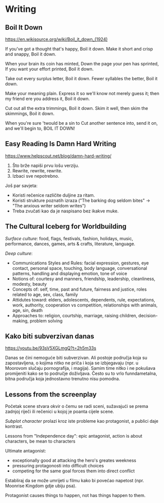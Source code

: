 # Writing

## Boil It Down

https://en.wikisource.org/wiki/Boil_it_down_(1924)

If you've got a thought that's happy,
Boil it down.
Make it short and crisp and snappy,
Boil it down.

When your brain its coin has minted,
Down the page your pen has sprinted,
If you want your effort printed,
Boil it down.

Take out every surplus letter,
Boil it down.
Fewer syllables the better,
Boil it down.

Make your meaning plain.
Express it so we'll know not merely guess it;
then my friend ere you address it,
Boil it down.

Cut out all the extra trimmings,
Boil it down.
Skim it well, then skim the skimmings,
Boil it down.

When you're sure 'twould be a sin to
Cut another sentence into,
send it on, and we'll begin to,
BOIL IT DOWN!

## Easy Reading Is Damn Hard Writing

https://www.helpscout.net/blog/damn-hard-writing/

1. Što brže napiši prvu lošu verziju.
2. Rewrite, rewrite, rewrite.
3. Izbaci sve nepotrebno.

Još par savjeta:
* Koristi rečenice različite duljine za ritam.
* Koristi strukture poznatih izraza ("The barking dog seldom bites" -> "The anxious writer seldom writes")
* Treba zvučati kao da je naspisano bez ikakve muke.

## The Cultural Iceberg for Worldbuilding

*Surface culture*: food, flags, festivals, fashion, holidays, music, performance, dances, games, arts & crafts, literature, language.

*Deep culture*:
* Communications Styles and Rules: facial expression, gestures, eye contact, personal space, touching, body language, conversational patterns, handling and displaying emotion, tone of voice
* Notions of: courtesy and manners, friendship, leadership, cleanliness, modesty, beauty
* Concepts of: self, time, past and future, fairness and justice, roles related to age, sex, class, family
* Attidutes toward: elders, adolescents, dependents, rule, expectations, work, authority, cooperation vs competition, relationships with animals, age, sin, death
* Approaches to: religion, courtship, marriage, raising children, decision-making, problem solving

## Kako biti subverzivan danas

https://youtu.be/93sV5XGLmgQ?t=2h5m33s

Danas se čini nemoguće biti subverzivan. Ali postoje područja koja su zapostavljena, o kojima nitko ne priča i koja se izbjegavaju (npr. u Moorovom slučaju pornografija, i magija). Samim time nitko i ne pokušava promijeniti kako se to područje doživljava. Često su to vrlo funndametalna, bitna područja koja jednostavno trenutno nisu pomodna.

## Lessons from the screenplay

Početak scene stvara okvir o čemu se radi sceni, sužavajući se prema zadnjoj riječi ili rečenici u kojoj je poanta cijele scene.

*Subplot character* prolazi kroz iste probleme kao protagonist, a publici daje kontrast.

Lessons from "Independence day": epic antagonist, action is about characters, be mean to characters

Ultimate antagonist:
* exceptionally good at attacking the hero's greates weekness
* pressuring protagonosti into difficult choices
* competing for the same goal forces them into direct conflict

Establiraj da se može umrijeti u filmu kako bi povećao napetost (npr. Moonrise Kingdom gdje ubiju psa).

Protagonist causes things to happen, not has things happen to them.
